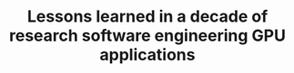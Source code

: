 ---
authors: B van Werkhoven, WJ Palenstijn, and A Sclocco
title: "Lessons learned in a decade of research software engineering GPU applications"
journal: "SE4Science workshop at ICCS"
year: 2020
---